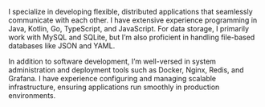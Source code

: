 I specialize in developing flexible, distributed applications that seamlessly communicate with each other. I have extensive experience programming in Java, Kotlin, Go, TypeScript, and JavaScript. For data storage, I primarily work with MySQL and SQLite, but I’m also proficient in handling file-based databases like JSON and YAML.

In addition to software development, I’m well-versed in system administration and deployment tools such as Docker, Nginx, Redis, and Grafana. I have experience configuring and managing scalable infrastructure, ensuring applications run smoothly in production environments.
